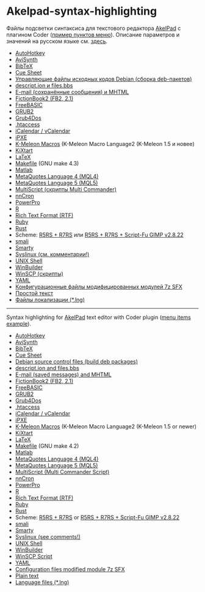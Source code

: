 Akelpad-syntax-highlighting
===========================

Файлы подсветки синтаксиса для текстового редактора [AkelPad](http://akelpad.sourceforge.net/ "Редактор AkelPad") с плагином Coder ([пример пунктов меню](MENU.md "Пример пунктов меню")).
Описание параметров и значений на русском языке см. [здесь](https://akelpad.sourceforge.net/files/plugs/Coder/cpp-rus.coder).

* [AutoHotkey](ahk.coder "ahk.coder")
* [AviSynth](avs.coder "avs.coder")
* [BibTeX](bibtex.coder "bibtex.coder")
* [Cue Sheet](cue.coder "cue.coder")
* [Управляющие файлы исходных кодов Debian (сборка deb-пакетов)](control.coder "control.coder")
* [descript.ion и files.bbs](_description.coder "_description.coder")
* [E-mail (сохранённые сообщения) и MHTML](msg.coder "msg.coder")
* [FictionBook2 (FB2, 2.1)](fb2.coder "fb2.coder")
* [FreeBASIC](freebasic.coder "freebasic.coder")
* [GRUB2](_grub2.coder "_grub2.coder")
* [Grub4Dos](grub4dos.coder "grub4dos.coder")
* [.htaccess](htaccess.coder "htaccess.coder")
* [iCalendar / vCalendar](ics.coder "ics.coder")
* [iPXE](_ipxe.coder "_ipxe.coder")
* [K-Meleon Macros](kmm.coder "kmm.coder") (K-Meleon Macro Language2 (K-Meleon 1.5 и новее)
* [KiXtart](kixtart.coder "kixtart.coder")
* [LaTeX](latex.coder "latex.coder")
* [Makefile](_makefile.coder "_makefile.coder") (GNU make 4.3)
* [Matlab](matlab.coder "matlab.coder")
* [MetaQuotes Language 4 (MQL4)](mql4.coder "mql4.coder")
* [MetaQuotes Language 5 (MQL5)](mql5.coder "mql5.coder")
* [MultiScript (скрипты Multi Commander)](multiscript.coder "multiscript.coder")
* [nnCron](nncron.coder "nncron.coder")
* [PowerPro](powerpro.coder "powerpro.coder")
* [R](R.coder "R.coder")
* [Rich Text Format (RTF)](rtf.coder "rtf.coder")
* [Ruby](ruby.coder "ruby.coder")
* [Rust](rust.coder "rust.coder")
* Scheme: [R5RS + R7RS](scheme.coder "scheme.coder") или [R5RS + R7RS + Script-Fu GIMP v2.8.22](schemesfu.coder "schemefu.coder")
* [smali](smali.coder "smali.coder")
* [Smarty](smarty.coder "smarty.coder")
* [Syslinux (см. комментарии!)](_syslinux.coder "_syslinux.coder")
* [UNIX Shell](sh.coder "sh.coder")
* [WinBuilder](winbuilder.coder "winbuilder.coder")
* [WinSCP (скрипты)](winscp.coder "winscp.coder")
* [YAML](yaml.coder "yaml.coder")
* [Конфигурационные файлы модифицированных модулей 7z SFX](7zsfxconfig.coder "7zsfxconfig.coder")
* [Простой текст](txt.coder "txt.coder")
* [Файлы локализации (*.lng)](lng.coder "lng.coder")

----------

Syntax highlighting for [AkelPad](http://akelpad.sourceforge.net/ "AkelPad Editor") text editor with Coder plugin ([menu items example](MENU.md "Menu items example")).

* [AutoHotkey](ahk.coder "ahk.coder")
* [AviSynth](avs.coder "avs.coder")
* [BibTeX](bibtex.coder "bibtex.coder")
* [Cue Sheet](cue.coder "cue.coder")
* [Debian source control files (build deb packages)](control.coder "control.coder")
* [descript.ion and files.bbs](_description.coder "_description.coder")
* [E-mail (saved messages) and MHTML](msg.coder "msg.coder")
* [FictionBook2 (FB2, 2.1)](fb2.coder "fb2.coder")
* [FreeBASIC](freebasic.coder "freebasic.coder")
* [GRUB2](_grub2.coder "_grub2.coder")
* [Grub4Dos](grub4dos.coder "grub4dos.coder")
* [.htaccess](htaccess.coder "htaccess.coder")
* [iCalendar / vCalendar](ics.coder "ics.coder")
* [iPXE](_ipxe.coder "_ipxe.coder")
* [K-Meleon Macros](kmm.coder "kmm.coder") (K-Meleon Macro Language2 (K-Meleon 1.5 or newer)
* [KiXtart](kixtart.coder "kixtart.coder")
* [LaTeX](latex.coder "latex.coder")
* [Makefile](_makefile.coder "_makefile.coder") (GNU make 4.2)
* [Matlab](matlab.coder "matlab.coder")
* [MetaQuotes Language 4 (MQL4)](mql4.coder "mql4.coder")
* [MetaQuotes Language 5 (MQL5)](mql5.coder "mql5.coder")
* [MultiScript (Multi Commander Script)](multiscript.coder "multiscript.coder")
* [nnCron](nncron.coder "nncron.coder")
* [PowerPro](powerpro.coder "powerpro.coder")
* [R](R.coder "R.coder")
* [Rich Text Format (RTF)](rtf.coder "rtf.coder")
* [Ruby](ruby.coder "ruby.coder")
* [Rust](rust.coder "rust.coder")
* Scheme: [R5RS + R7RS](scheme.coder "scheme.coder") or [R5RS + R7RS + Script-Fu GIMP v2.8.22](schemefu.coder "schemefu.coder")
* [smali](smali.coder "smali.coder")
* [Smarty](smarty.coder "smarty.coder")
* [Syslinux (see comments!)](_syslinux.coder "_syslinux.coder")
* [UNIX Shell](sh.coder "sh.coder")
* [WinBuilder](winbuilder.coder "winbuilder.coder")
* [WinSCP Script](winscp.coder "winscp.coder")
* [YAML](yaml.coder "yaml.coder")
* [Configuration files modified module 7z SFX](7zsfxconfig.coder "7zsfxconfig.coder")
* [Plain text](txt.coder "txt.coder")
* [Language files (*.lng)](lng.coder "lng.coder")
